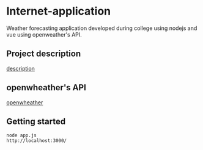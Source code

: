 # Internet-application
Weather forecasting application developed during college using nodejs and vue using openweather's API.
## Project description

[description](https://github.com/tomztz/Internet-application/blob/master/Assignment1(1).pdf)

## openwheather's API

[openwheather](https://openweathermap.org/api)

## Getting started

`node app.js`\
`http://localhost:3000/`
